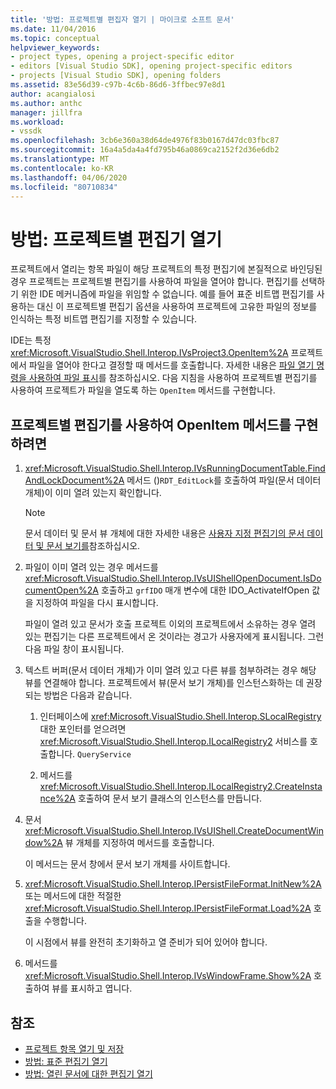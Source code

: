 ```yaml
---
title: '방법: 프로젝트별 편집자 열기 | 마이크로 소프트 문서'
ms.date: 11/04/2016
ms.topic: conceptual
helpviewer_keywords:
- project types, opening a project-specific editor
- editors [Visual Studio SDK], opening project-specific editors
- projects [Visual Studio SDK], opening folders
ms.assetid: 83e56d39-c97b-4c6b-86d6-3ffbec97e8d1
author: acangialosi
ms.author: anthc
manager: jillfra
ms.workload:
- vssdk
ms.openlocfilehash: 3cb6e360a38d64de4976f83b0167d47dc03fbc87
ms.sourcegitcommit: 16a4a5da4a4fd795b46a0869ca2152f2d36e6db2
ms.translationtype: MT
ms.contentlocale: ko-KR
ms.lasthandoff: 04/06/2020
ms.locfileid: "80710834"
---
```

# <a name="how-to-open-project-specific-editors"></a>방법: 프로젝트별 편집기 열기
프로젝트에서 열리는 항목 파일이 해당 프로젝트의 특정 편집기에 본질적으로 바인딩된 경우 프로젝트는 프로젝트별 편집기를 사용하여 파일을 열어야 합니다. 편집기를 선택하기 위한 IDE 메커니즘에 파일을 위임할 수 없습니다. 예를 들어 표준 비트맵 편집기를 사용하는 대신 이 프로젝트별 편집기 옵션을 사용하여 프로젝트에 고유한 파일의 정보를 인식하는 특정 비트맵 편집기를 지정할 수 있습니다.

 IDE는 특정 <xref:Microsoft.VisualStudio.Shell.Interop.IVsProject3.OpenItem%2A> 프로젝트에서 파일을 열어야 한다고 결정할 때 메서드를 호출합니다. 자세한 내용은 [파일 열기 명령을 사용하여 파일 표시](../extensibility/internals/displaying-files-by-using-the-open-file-command.md)를 참조하십시오. 다음 지침을 사용하여 프로젝트별 편집기를 사용하여 프로젝트가 파일을 열도록 하는 `OpenItem` 메서드를 구현합니다.

## <a name="to-implement-the-openitem-method-with-a-project-specific-editor"></a>프로젝트별 편집기를 사용하여 OpenItem 메서드를 구현하려면

1. <xref:Microsoft.VisualStudio.Shell.Interop.IVsRunningDocumentTable.FindAndLockDocument%2A> 메서드 ()`RDT_EditLock`를 호출하여 파일(문서 데이터 개체)이 이미 열려 있는지 확인합니다.

    > [!NOTE]
    > 문서 데이터 및 문서 뷰 개체에 대한 자세한 내용은 [사용자 지정 편집기의 문서 데이터 및 문서 보기를](../extensibility/document-data-and-document-view-in-custom-editors.md)참조하십시오.

2. 파일이 이미 열려 있는 경우 메서드를 <xref:Microsoft.VisualStudio.Shell.Interop.IVsUIShellOpenDocument.IsDocumentOpen%2A> 호출하고 `grfIDO` 매개 변수에 대한 IDO_ActivateIfOpen 값을 지정하여 파일을 다시 표시합니다.

     파일이 열려 있고 문서가 호출 프로젝트 이외의 프로젝트에서 소유하는 경우 열려 있는 편집기는 다른 프로젝트에서 온 것이라는 경고가 사용자에게 표시됩니다. 그런 다음 파일 창이 표시됩니다.

3. 텍스트 버퍼(문서 데이터 개체)가 이미 열려 있고 다른 뷰를 첨부하려는 경우 해당 뷰를 연결해야 합니다. 프로젝트에서 뷰(문서 보기 개체)를 인스턴스화하는 데 권장되는 방법은 다음과 같습니다.

    1. 인터페이스에 <xref:Microsoft.VisualStudio.Shell.Interop.SLocalRegistry> 대한 포인터를 얻으려면 <xref:Microsoft.VisualStudio.Shell.Interop.ILocalRegistry2> 서비스를 호출합니다. `QueryService`

    2. 메서드를 <xref:Microsoft.VisualStudio.Shell.Interop.ILocalRegistry2.CreateInstance%2A> 호출하여 문서 보기 클래스의 인스턴스를 만듭니다.

4. 문서 <xref:Microsoft.VisualStudio.Shell.Interop.IVsUIShell.CreateDocumentWindow%2A> 뷰 개체를 지정하여 메서드를 호출합니다.

     이 메서드는 문서 창에서 문서 보기 개체를 사이트합니다.

5. <xref:Microsoft.VisualStudio.Shell.Interop.IPersistFileFormat.InitNew%2A> 또는 메서드에 대한 적절한 <xref:Microsoft.VisualStudio.Shell.Interop.IPersistFileFormat.Load%2A> 호출을 수행합니다.

     이 시점에서 뷰를 완전히 초기화하고 열 준비가 되어 있어야 합니다.

6. 메서드를 <xref:Microsoft.VisualStudio.Shell.Interop.IVsWindowFrame.Show%2A> 호출하여 뷰를 표시하고 엽니다.

## <a name="see-also"></a>참조
- [프로젝트 항목 열기 및 저장](../extensibility/internals/opening-and-saving-project-items.md)
- [방법: 표준 편집기 열기](../extensibility/how-to-open-standard-editors.md)
- [방법: 열린 문서에 대한 편집기 열기](../extensibility/how-to-open-editors-for-open-documents.md)
